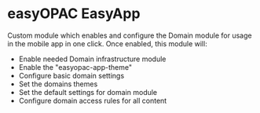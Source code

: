# easyOPAC EasyApp

Custom module which enables and configure the Domain module for usage in the mobile app in one click.
Once enabled, this module will:
* Enable needed Domain infrastructure module
* Enable the "easyopac-app-theme"
* Configure basic domain settings
* Set the domains themes
* Set the default settings for domain module
* Configure domain access rules for all content
